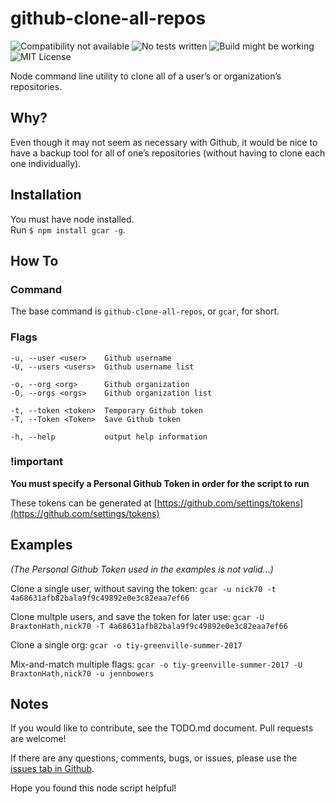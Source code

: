 # github-clone-all-repos
![Compatibility not available](https://img.shields.io/badge/node%20compatibility-n%2Fa-lightgrey.svg)
![No tests written](https://img.shields.io/badge/test%20coverage-0%25-red.svg)
![Build might be working](https://img.shields.io/badge/build-passing%3F-yellow.svg)
![MIT License](https://img.shields.io/badge/license-MIT-blue.svg)

Node command line utility to clone all of a user’s or organization’s repositories.

## Why?
Even though it may not seem as necessary with Github, it would be nice to have a backup tool for all of one’s repositories (without having to clone each one individually).

## Installation
You must have node installed.  
Run `$ npm install gcar -g`.

## How To
### Command
The base command is
`github-clone-all-repos`, or `gcar`, for short.

### Flags
```
-u, --user <user>    Github username
-U, --users <users>  Github username list

-o, --org <org>      Github organization
-O, --orgs <orgs>    Github organization list

-t, --token <token>  Temporary Github token
-T, --Token <Token>  Save Github token

-h, --help           output help information
```

### !important
**You must specify a Personal Github Token in order for the script to run**

These tokens can be generated at [https://github.com/settings/tokens](https://github.com/settings/tokens)

## Examples
*(The Personal Github Token used in the examples is not valid…)*

Clone a single user, without saving the token:
`gcar -u nick70 -t 4a68631afb82bala9f9c49892e0e3c82eaa7ef66`

Clone multple users, and save the token for later use:
`gcar -U BraxtonHath,nick70 -T 4a68631afb82bala9f9c49892e0e3c82eaa7ef66`

Clone a single org:
`gcar -o tiy-greenville-summer-2017`

Mix-and-match multiple flags:
`gcar -o tiy-greenville-summer-2017 -U BraxtonHath,nick70 -u jennbowers`

## Notes
If you would like to contribute, see the TODO.md document.  Pull requests are welcome!

If there are any questions, comments, bugs, or issues, please use the [issues tab in Github](https://github.com/jlarmstrongiv/github-clone-all-repos/issues).

Hope you found this node script helpful!
